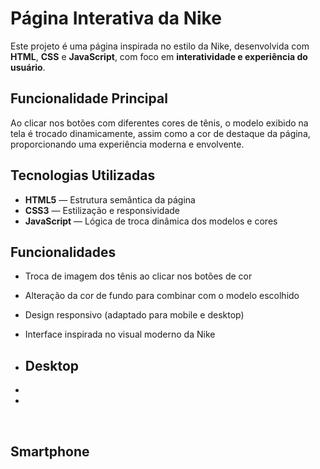 # Página Interativa da Nike

Este projeto é uma página inspirada no estilo da Nike, desenvolvida com **HTML**, **CSS** e **JavaScript**, com foco em **interatividade e experiência do usuário**.

## Funcionalidade Principal

Ao clicar nos botões com diferentes cores de tênis, o modelo exibido na tela é trocado dinamicamente, assim como a cor de destaque da página, proporcionando uma experiência moderna e envolvente.

## Tecnologias Utilizadas

- **HTML5** — Estrutura semântica da página
- **CSS3** — Estilização e responsividade
- **JavaScript** — Lógica de troca dinâmica dos modelos e cores

## Funcionalidades

- Troca de imagem dos tênis ao clicar nos botões de cor
- Alteração da cor de fundo para combinar com o modelo escolhido
- Design responsivo (adaptado para mobile e desktop)
- Interface inspirada no visual moderno da Nike

- ## Desktop
- 
- <img scr = "https://github.com/Andrecruzac85/projeto-nike/blob/main/assets/portifolio%20nike%201.png?raw=true">
<img scr = "https://github.com/Andrecruzac85/projeto-nike/blob/main/assets/portifolio%20nike%202.png?raw=true">
<img scr = "https://github.com/Andrecruzac85/projeto-nike/blob/main/assets/portifolio%20nike%203.png?raw=true">

## Smartphone

<img scr = "https://github.com/Andrecruzac85/projeto-nike/blob/main/assets/nike1.png?raw=true">
<img scr = "">
<img scr = "">

